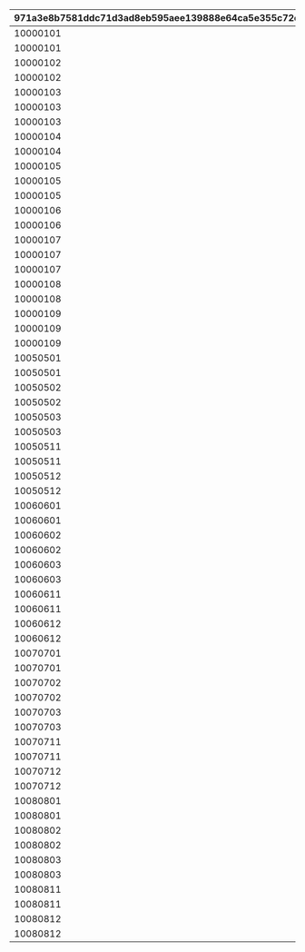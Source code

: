 |971a3e8b7581ddc71d3ad8eb595aee139888e64ca5e355c72edb846f4043d472|462ac6be9abab98b68323b71842cf726a4bab9704f2da77bfa6ca6ce6570f226|774de99b9cbf15e67c7f20002ae49cdd4ae85a0ffdcc0fca4d16fade13a5dce4|9971fd350e1e7fcea1b89c8bc5ff94028ac8ebd519685cfc58081f726c0befa7|adae86be7238e637d948993b69996c33ab5b0606f07d61502fa2651a9c35afd3|
| --- | --- | --- | --- | --- |
|10000101|12|150000|94002|100001011|
|10000101|2|6|22003|100001012|
|10000102|12|500000|94002|100001021|
|10000102|2|6|22003|100001022|
|10000103|12|500000|94002|100001031|
|10000103|4|3|140001|100001032|
|10000103|2|3|25001|100001033|
|10000104|12|500000|94002|100001041|
|10000104|2|6|22003|100001042|
|10000105|12|500000|94002|100001051|
|10000105|4|4|140001|100001052|
|10000105|2|4|25001|100001053|
|10000106|12|500000|94002|100001061|
|10000106|2|6|22003|100001062|
|10000107|12|500000|94002|100001071|
|10000107|4|4|140001|100001072|
|10000107|2|4|25001|100001073|
|10000108|12|500000|94002|100001081|
|10000108|2|6|22003|100001082|
|10000109|12|500000|94002|100001091|
|10000109|4|4|140001|100001092|
|10000109|2|4|25001|100001093|
|10050501|12|120000|94002|100505011|
|10050501|2|3|22003|100505012|
|10050502|12|120000|94002|100505021|
|10050502|2|4|22003|100505022|
|10050503|12|120000|94002|100505031|
|10050503|2|4|22003|100505032|
|10050511|12|120000|94002|100505111|
|10050511|2|3|22003|100505112|
|10050512|12|160000|94002|100505121|
|10050512|2|4|22003|100505122|
|10060601|12|120000|94002|100606011|
|10060601|2|3|22003|100606012|
|10060602|12|120000|94002|100606021|
|10060602|2|4|22003|100606022|
|10060603|12|120000|94002|100606031|
|10060603|2|4|22003|100606032|
|10060611|12|120000|94002|100606111|
|10060611|2|3|22003|100606112|
|10060612|12|160000|94002|100606121|
|10060612|2|4|22003|100606122|
|10070701|12|120000|94002|100707011|
|10070701|2|3|22003|100707012|
|10070702|12|120000|94002|100707021|
|10070702|2|4|22003|100707022|
|10070703|12|120000|94002|100707031|
|10070703|2|4|22003|100707032|
|10070711|12|120000|94002|100707111|
|10070711|2|3|22003|100707112|
|10070712|12|160000|94002|100707121|
|10070712|2|4|22003|100707122|
|10080801|12|120000|94002|100808011|
|10080801|2|3|22003|100808012|
|10080802|12|120000|94002|100808021|
|10080802|2|4|22003|100808022|
|10080803|12|120000|94002|100808031|
|10080803|2|4|22003|100808032|
|10080811|12|120000|94002|100808111|
|10080811|2|3|22003|100808112|
|10080812|12|160000|94002|100808121|
|10080812|2|4|22003|100808122|